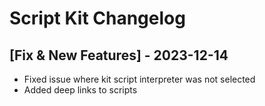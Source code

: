 # Script Kit Changelog

## [Fix & New Features] - 2023-12-14

- Fixed issue where kit script interpreter was not selected
- Added deep links to scripts
